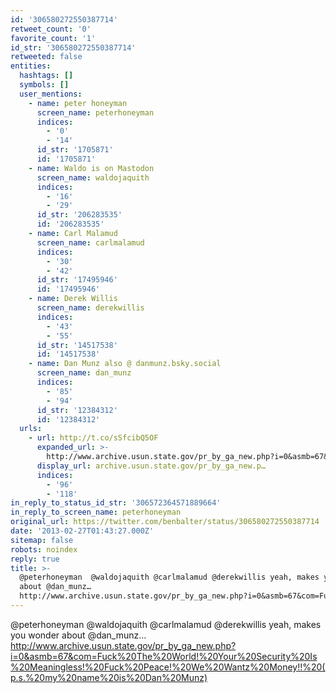 ```yaml
---
id: '306580272550387714'
retweet_count: '0'
favorite_count: '1'
id_str: '306580272550387714'
retweeted: false
entities:
  hashtags: []
  symbols: []
  user_mentions:
    - name: peter honeyman
      screen_name: peterhoneyman
      indices:
        - '0'
        - '14'
      id_str: '1705871'
      id: '1705871'
    - name: Waldo is on Mastodon
      screen_name: waldojaquith
      indices:
        - '16'
        - '29'
      id_str: '206283535'
      id: '206283535'
    - name: Carl Malamud
      screen_name: carlmalamud
      indices:
        - '30'
        - '42'
      id_str: '17495946'
      id: '17495946'
    - name: Derek Willis
      screen_name: derekwillis
      indices:
        - '43'
        - '55'
      id_str: '14517538'
      id: '14517538'
    - name: Dan Munz also @ danmunz.bsky.social
      screen_name: dan_munz
      indices:
        - '85'
        - '94'
      id_str: '12384312'
      id: '12384312'
  urls:
    - url: http://t.co/sSfcibQ5OF
      expanded_url: >-
        http://www.archive.usun.state.gov/pr_by_ga_new.php?i=0&asmb=67&com=Fuck%20The%20World!%20Your%20Security%20Is%20Meaningless!%20Fuck%20Peace!%20We%20Wantz%20Money!!%20(p.s.%20my%20name%20is%20Dan%20Munz
      display_url: archive.usun.state.gov/pr_by_ga_new.p…
      indices:
        - '96'
        - '118'
in_reply_to_status_id_str: '306572364571889664'
in_reply_to_screen_name: peterhoneyman
original_url: https://twitter.com/benbalter/status/306580272550387714
date: '2013-02-27T01:43:27.000Z'
sitemap: false
robots: noindex
reply: true
title: >-
  @peterhoneyman  @waldojaquith @carlmalamud @derekwillis yeah, makes you wonder
  about @dan_munz…
  http://www.archive.usun.state.gov/pr_by_ga_new.php?i=0&asmb=67&com=Fuck%20The%20World…
---
```


@peterhoneyman  @waldojaquith @carlmalamud @derekwillis yeah, makes you wonder about @dan_munz… http://www.archive.usun.state.gov/pr_by_ga_new.php?i=0&asmb=67&com=Fuck%20The%20World!%20Your%20Security%20Is%20Meaningless!%20Fuck%20Peace!%20We%20Wantz%20Money!!%20(p.s.%20my%20name%20is%20Dan%20Munz)